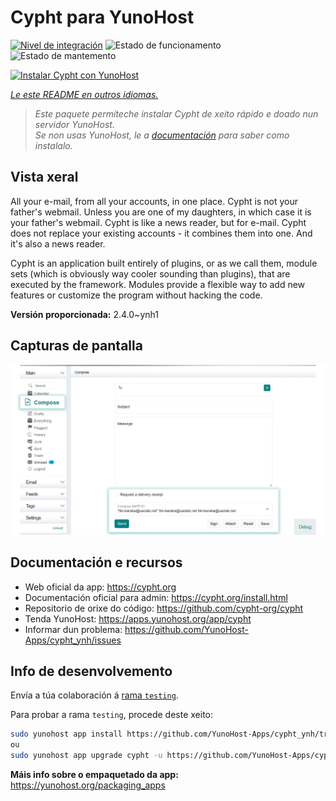 <!--
NOTA: Este README foi creado automáticamente por <https://github.com/YunoHost/apps/tree/master/tools/readme_generator>
NON debe editarse manualmente.
-->

# Cypht para YunoHost

[![Nivel de integración](https://dash.yunohost.org/integration/cypht.svg)](https://ci-apps.yunohost.org/ci/apps/cypht/) ![Estado de funcionamento](https://ci-apps.yunohost.org/ci/badges/cypht.status.svg) ![Estado de mantemento](https://ci-apps.yunohost.org/ci/badges/cypht.maintain.svg)

[![Instalar Cypht con YunoHost](https://install-app.yunohost.org/install-with-yunohost.svg)](https://install-app.yunohost.org/?app=cypht)

*[Le este README en outros idiomas.](./ALL_README.md)*

> *Este paquete permíteche instalar Cypht de xeito rápido e doado nun servidor YunoHost.*  
> *Se non usas YunoHost, le a [documentación](https://yunohost.org/install) para saber como instalalo.*

## Vista xeral

All your e-mail, from all your accounts, in one place. Cypht is not your father's webmail. Unless you are one of my daughters, in which case it is your father's webmail. Cypht is like a news reader, but for e-mail. Cypht does not replace your existing accounts - it combines them into one. And it's also a news reader.

Cypht is an application built entirely of plugins, or as we call them, module sets (which is obviously way cooler sounding than plugins), that are executed by the framework. Modules provide a flexible way to add new features or customize the program without hacking the code.


**Versión proporcionada:** 2.4.0~ynh1

## Capturas de pantalla

![Captura de pantalla de Cypht](./doc/screenshots/screenshot.png)

## Documentación e recursos

- Web oficial da app: <https://cypht.org>
- Documentación oficial para admin: <https://cypht.org/install.html>
- Repositorio de orixe do código: <https://github.com/cypht-org/cypht>
- Tenda YunoHost: <https://apps.yunohost.org/app/cypht>
- Informar dun problema: <https://github.com/YunoHost-Apps/cypht_ynh/issues>

## Info de desenvolvemento

Envía a túa colaboración á [rama `testing`](https://github.com/YunoHost-Apps/cypht_ynh/tree/testing).

Para probar a rama `testing`, procede deste xeito:

```bash
sudo yunohost app install https://github.com/YunoHost-Apps/cypht_ynh/tree/testing --debug
ou
sudo yunohost app upgrade cypht -u https://github.com/YunoHost-Apps/cypht_ynh/tree/testing --debug
```

**Máis info sobre o empaquetado da app:** <https://yunohost.org/packaging_apps>
